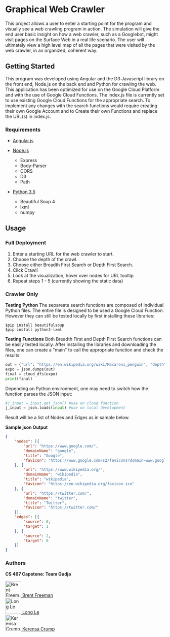 # Graphical Web Crawler

This project allows a user to enter a starting point for the program and visually see a web crawling
program in action. The simulation will give the end user basic insight on how a web crawler, such as a
Googlebot, might visit pages on the Surface Web in a real life scenario. The user will ultimately view a
high level map of all the pages that were visited by the web crawler, in an organized, coherent way. 


## Getting Started
This program was developed using Angular and the D3 Javascript library on the front end, Node.js on the back end and Python for crawling the web. This application has been optimized for use on the Google Cloud Platform and with the use of Google Cloud Functions. The index.js file is currently set to use existing Google Cloud Functions for the appropriate search. To implement any changes with the search functions would require creating their own Google Account and to Create their own Functions and replace the URL(s) in index.js.

### Requirements
- [Angular.js](https://angular.io/)
 
- [Node.js](https://nodejs.org/)
  - Express
  - Body-Parser
  - CORS
  - D3
  - Path
- [Python 3.5](https://www.python.org/)
  - Beautiful Soup 4
  - lxml
  - numpy

## Usage

### Full Deployment
1. Enter a starting URL for the web crawler to start.
2. Choose the depth of the crawl.
3. Choose either Breadth First Search or Depth First Search.
4. Click Crawl!
5. Look at the visualization, hover over nodes for URL tooltip
6. Repeat steps 1 - 5 (currently showing the static data)

### Crawler Only
**Testing Python**
The separeate search functions are composed of individual Python files. The entire file is designed to be used a Google Cloud Function. However they can still be tested locally by first installing these libraries:
```shell
$pip install beautifulsoup
$pip install python3-lxml
```

**Testing  Functions**
Both Breadth First and Depth First Search functions can be easily tested locally. After installing the libraries and downloading the files, one can create a "main" to call the appropriate function and check the results:

```python
out = {"url": "https://en.wikipedia.org/wiki/Macaroni_penguin", "depth": 23, "keyword": "twitter"}
expo = json.dumps(out)
final = cloud_dfs(expo)
print(final)
```
Depending on Python environment, one may need to switch how the function parses the JSON input:
```python
#j_input = input.get_json() #use on cloud function
j_input = json.loads(input) #use on local development
```
    
Result will be a list of Nodes and Edges as in sample below.

**Sample json Output**
```json
{
    "nodes": [{
        "url": "https://www.google.com/",
        "domainName": "google",
        "title": "Google",
        "favicon": "https://www.google.com/s2/favicons?domain=www.google.com"
    }, {
        "url": "https://www.wikipedia.org/",
        "domainName": "wikipedia",
        "title": "wikipedia",
        "favicon": "https://en.wikipedia.org/favicon.ico"
    }, {
        "url": "https://twitter.com/",
        "domainName": "twitter",
        "title": "Twitter",
        "favicon": "https://twitter.com/"
    }],
    "edges": [{
        "source": 0,
        "target": 1
    }, {
        "source": 2,
        "target": 0
    }]
}
```
### Authors ###
**CS 467 Capstone: Team Gudja**

<a href="https://github.com/freeman-bw">
  <img src="https://avatars2.githubusercontent.com/u/29698652?s=96&v=4" alt="Brent Freeman" width="50" height="50">
 Brent Freeman </a>
<br/>
<a href="https://github.com/lelon32">
  <img src="https://avatars1.githubusercontent.com/u/26614507?v=4" alt="Long Le" width="50" height="50">
 Long Le </a>
 <br/>
<a href="https://github.com/cadelx">
  <img src="https://avatars.githubusercontent.com/cadelx" alt="Kerensa Crump" width="50" height="50">
 Kerensa Crump </a>

